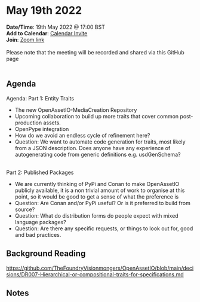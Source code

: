 # May 19th 2022

**Date/Time**: 19th May 2022 @ 17:00 BST <br>
**Add to Calendar**: [Calendar Invite](https://calendar.google.com/event?action=TEMPLATE&tmeid=N2cxZmpvaDl0aXE4NGluajJ0dnFqOWdjbTJfMjAyMjAyMTBUMTcwMDAwWiBjX28wMG9ka3FlbzJnY3Zua2dmMGg3bjUzdjBvQGc&tmsrc=c_o00odkqeo2gcvnkgf0h7n53v0o%40group.calendar.google.com&scp=ALL) <br>
**Join**: [Zoom link](https://thefoundry.zoom.us/j/97582912679)
<br><br>
Please note that the meeting will be recorded and shared via this GitHub page
<br><br>
## Agenda
Agenda:
Part 1: Entity Traits
* The new OpenAssetIO-MediaCreation Repository
* Upcoming collaboration to build up more traits that cover common post-production assets.
* OpenPype integration
* How do we avoid an endless cycle of refinement here?
* Question: We want to automate code generation for traits, most likely from a JSON description. Does anyone have any experience of autogenerating code from generic definitions e.g. usdGenSchema?
<br> <br>

Part 2: Published Packages
* We are currently thinking of PyPi and Conan to make OpenAssetIO publicly available, it is a non trivial amount of work to organise at this point, so it would be good to get a sense of what the preference is
* Question: Are Conan and/or PyPi useful? Or is it preferred to build from source?
* Question: What do distribution forms do people expect with mixed language packages?
* Question: Are there any specific requests, or things to look out for, good and bad practices.

## Background Reading

https://github.com/TheFoundryVisionmongers/OpenAssetIO/blob/main/decisions/DR007-Hierarchical-or-compositional-traits-for-specifications.md

## Notes


